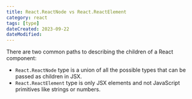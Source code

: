 ```yaml
---
title: React.ReactNode vs React.ReactElement
category: react
tags: [type]
dateCreated: 2023-09-22
dateModified:
---
```


There are two common paths to describing the children of a React component:

- `React.ReactNode` type is a union of all the possible types that can be passed as children in JSX.
- `React.ReactElement` type is only JSX elements and not JavaScript primitives like strings or numbers.
